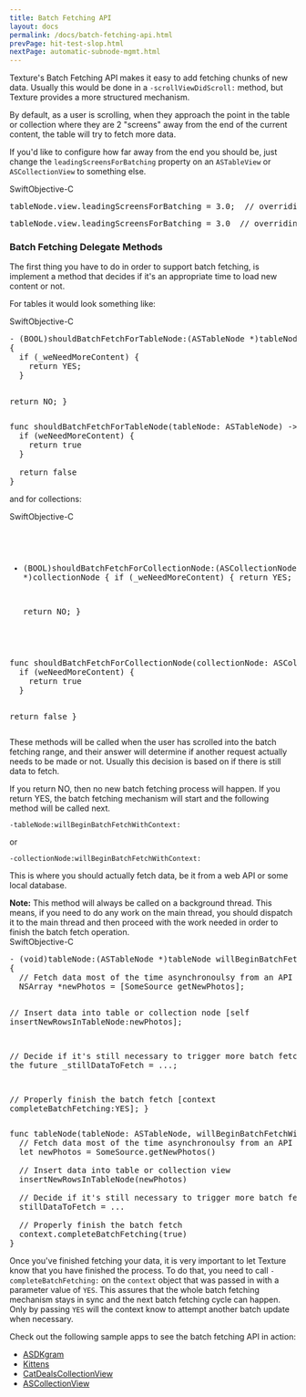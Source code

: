 ```yaml
---
title: Batch Fetching API
layout: docs
permalink: /docs/batch-fetching-api.html
prevPage: hit-test-slop.html
nextPage: automatic-subnode-mgmt.html
---
```


Texture's Batch Fetching API makes it easy to add fetching chunks of new data.  Usually this would be done in a `-scrollViewDidScroll:` method, but Texture provides a more structured mechanism.

By default, as a user is scrolling, when they approach the point in the table or collection where they are 2 "screens" away from the end of the current content, the table will try to fetch more data.

If you'd like to configure how far away from the end you should be, just change the `leadingScreensForBatching` property on an `ASTableView` or `ASCollectionView` to something else.

<div class = "highlight-group">
<span class="language-toggle"><a data-lang="swift" class="swiftButton">Swift</a><a data-lang="objective-c" class = "active objcButton">Objective-C</a></span>

<div class = "code">
<pre lang="objc" class="objcCode">
tableNode.view.leadingScreensForBatching = 3.0;  // overriding default of 2.0
</pre>
<pre lang="swift" class = "swiftCode hidden">
tableNode.view.leadingScreensForBatching = 3.0  // overriding default of 2.0
</pre>
</div>
</div>

### Batch Fetching Delegate Methods

The first thing you have to do in order to support batch fetching, is implement a method that decides if it's an appropriate time to load new content or not.

For tables it would look something like:

<div class = "highlight-group">
<span class="language-toggle"><a data-lang="swift" class="swiftButton">Swift</a><a data-lang="objective-c" class = "active objcButton">Objective-C</a></span>

<div class = "code">
<pre lang="objc" class="objcCode">
- (BOOL)shouldBatchFetchForTableNode:(ASTableNode *)tableNode
{
  if (_weNeedMoreContent) {
    return YES;
  }

  return NO;
}
</pre>
<pre lang="swift" class = "swiftCode hidden">
func shouldBatchFetchForTableNode(tableNode: ASTableNode) -> Bool {
  if (weNeedMoreContent) {
    return true
  }

  return false
}
</pre>
</div>
</div>

and for collections:

<div class = "highlight-group">
<span class="language-toggle"><a data-lang="swift" class="swiftButton">Swift</a><a data-lang="objective-c" class = "active objcButton">Objective-C</a></span>

<div class = "code">
<pre lang="objc" class="objcCode">

- (BOOL)shouldBatchFetchForCollectionNode:(ASCollectionNode *)collectionNode
{
  if (_weNeedMoreContent) {
    return YES;
  }

  return NO;
}
</pre>
<pre lang="swift" class = "swiftCode hidden">
func shouldBatchFetchForCollectionNode(collectionNode: ASCollectionNode) -> Bool {
  if (weNeedMoreContent) {
    return true
  }

  return false
}
</pre>
</div>
</div>

These methods will be called when the user has scrolled into the batch fetching range, and their answer will determine if another request actually needs to be made or not.  Usually this decision is based on if there is still data to fetch.

If you return NO, then no new batch fetching process will happen.  If you return YES, the batch fetching mechanism will start and the following method will be called next.

`-tableNode:willBeginBatchFetchWithContext:`

or

`-collectionNode:willBeginBatchFetchWithContext:`

This is where you should actually fetch data, be it from a web API or some local database.

<div class = "note">
<strong>Note:</strong> This method will always be called on a background thread.  This means, if you need to do any work on the main thread, you should dispatch it to the main thread and then proceed with the work needed in order to finish the batch fetch operation.
</div>

<div class = "highlight-group">
<span class="language-toggle"><a data-lang="swift" class="swiftButton">Swift</a><a data-lang="objective-c" class = "active objcButton">Objective-C</a></span>

<div class = "code">
<pre lang="objc" class="objcCode">
- (void)tableNode:(ASTableNode *)tableNode willBeginBatchFetchWithContext:(ASBatchContext *)context 
{
  // Fetch data most of the time asynchronoulsy from an API or local database
  NSArray *newPhotos = [SomeSource getNewPhotos];

  // Insert data into table or collection node
  [self insertNewRowsInTableNode:newPhotos];

  // Decide if it's still necessary to trigger more batch fetches in the future
  _stillDataToFetch = ...;

  // Properly finish the batch fetch
  [context completeBatchFetching:YES];
}
</pre>
<pre lang="swift" class = "swiftCode hidden">
func tableNode(tableNode: ASTableNode, willBeginBatchFetchWithContext context: ASBatchContext) {
  // Fetch data most of the time asynchronoulsy from an API or local database
  let newPhotos = SomeSource.getNewPhotos()

  // Insert data into table or collection view
  insertNewRowsInTableNode(newPhotos)

  // Decide if it's still necessary to trigger more batch fetches in the future
  stillDataToFetch = ...

  // Properly finish the batch fetch
  context.completeBatchFetching(true)
}
</pre>
</div>
</div>

Once you've finished fetching your data, it is very important to let Texture know that you have finished the process. To do that, you need to call `-completeBatchFetching:` on the `context` object that was passed in with a parameter value of `YES`. This assures that the whole batch fetching mechanism stays in sync and the next batch fetching cycle can happen.  Only by passing `YES` will the context know to attempt another batch update when necessary.

Check out the following sample apps to see the batch fetching API in action:
<ul>
  <li><a href="https://github.com/texturegroup/texture/tree/master/examples/ASDKgram">ASDKgram</a></li>
  <li><a href="https://github.com/texturegroup/texture/tree/master/examples/Kittens">Kittens</a></li>
  <li><a href="https://github.com/texturegroup/texture/tree/master/examples/CatDealsCollectionView">CatDealsCollectionView</a></li>
  <li><a href="https://github.com/texturegroup/texture/tree/master/examples/ASCollectionView">ASCollectionView</a></li>
</ul>
